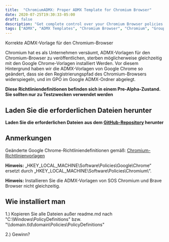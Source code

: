```yaml
---
title:  "ChromiumADMX: Proper ADMX Template for Chromium Browser"
date: 2020-07-25T19:30:33-05:00
draft: false
description: "Get complete control over your Chromium Browser policies with ChromiumADMX's modified Google Chrome ADMX templates reflecting the Chromium Browser's registry path for use with Group Policy management."
tags: ["ADMX", "ADMX Templates", "Chromium Browser", "Chromium", "Group Policy", "GPO", "Google Chrome ADMX templates", "ChromiumADMX", "Policy Definitions", "Registry Path", "Complete Control", "Testing Purposes", "GitHub Repository", "Software Policies", "Brave Browser", "Pre-Alpha State", "Installation Instructions", "Policy Management", "IT Security", "Enterprise"]
---
```


  Korrekte ADMX-Vorlage für den Chromium-Browser  Chromium hat es als Unternehmen versäumt, ADMX-Vorlagen für den Chromium-Browser zu veröffentlichen, sterben möglicherweise gleichzeitig mit den Google Chrome-Vorlagen installiert Werden. Vor diesem Hintergrund haben wir die ADMX-Vorlagen von Google Chrome so geändert, dass sie den Registrierungspfad des Chromium-Browsers widerspiegeln, und im GPO im Google ADMX-Ordner abgelegt.  **Diese Richtliniendefinitionen befinden sich in einem Pre-Alpha-Zustand. Sie sollten nur zu Testzwecken verwendet werden**  ## Laden Sie die erforderlichen Dateien herunter  **Laden Sie die erforderlichen Dateien aus dem [GitHub-Repository](https://github.com/simeononsecurity/ChromiumADMX) herunter**  ## Anmerkungen  Geänderte Google Chrome-Richtliniendefinitionen gemäß: [Chromium-Richtlinienvorlagen](https://www.chromium.org/administrators/policy-templates)  **Hinweis:** „HKEY_LOCAL_MACHINE\Software\Policies\Google\Chrome“ ersetzt durch „HKEY_LOCAL_MACHINE\Software\Policies\Chromium\“.  **Hinweis:** Installieren Sie die ADMX-Vorlagen von SOS Chromium und Brave Browser nicht gleichzeitig.  ## Wie installiert man  1.) Kopieren Sie alle Dateien außer readme.md nach "C:\Windows\PolicyDefinitions" bzw. "\\\domain.tld\domain\Policies\PolicyDefinitions"  2.) Gewinn?    
